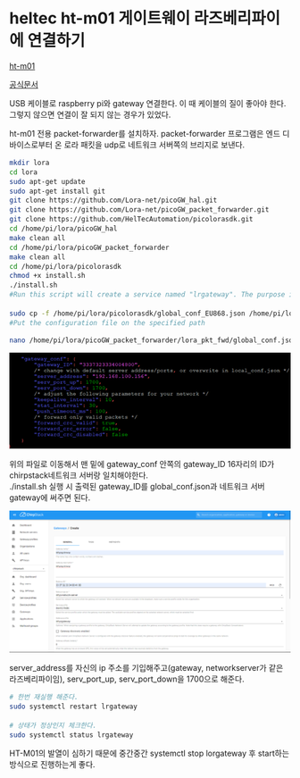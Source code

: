 # heltec ht-m01 게이트웨이 라즈베리파이에 연결하기

[ht-m01](https://heltec.org/project/ht-m01/)

[공식문서](https://heltec-automation-docs.readthedocs.io/en/latest/gateway/ht-m01/quick_start.html#use-ht-m01-with-linux-raspberry-pi)

USB 케이블로 raspberry pi와 gateway 연결한다. 이 때 케이블의 질이 좋아야 한다. 그렇지 않으면 연결이 잘 되지 않는 경우가 있었다. 

ht-m01 전용 packet-forwarder를 설치하자. packet-forwarder 프로그램은 엔드 디바이스로부터 온 로라 패킷을 udp로 네트워크 서버쪽의 브리지로 보낸다. 

```bash
mkdir lora
cd lora
sudo apt-get update
sudo apt-get install git
git clone https://github.com/Lora-net/picoGW_hal.git
git clone https://github.com/Lora-net/picoGW_packet_forwarder.git
git clone https://github.com/HelTecAutomation/picolorasdk.git
cd /home/pi/lora/picoGW_hal
make clean all
cd /home/pi/lora/picoGW_packet_forwarder
make clean all
cd /home/pi/lora/picolorasdk
chmod +x install.sh
./install.sh
#Run this script will create a service named "lrgateway". The purpose is to make the lora driver and data forwarding program run automatically at startup.

sudo cp -f /home/pi/lora/picolorasdk/global_conf_EU868.json /home/pi/lora/picoGW_packet_forwarder/lora_pkt_fwd/global_conf.json
#Put the configuration file on the specified path
```

```bash
nano /home/pi/lora/picoGW_packet_forwarder/lora_pkt_fwd/global_conf.json
```

![image](../assets/images/gatewayconf.png)

위의 파일로 이동해서 맨 밑에 gateway_conf 안쪽의 gateway_ID 16자리의 ID가 chirpstack네트워크 서버랑 일치해야한다.<br>
./install.sh 실행 시 출력된 gateway_ID를 global_conf.json과 네트워크 서버 gateway에 써주면 된다. 

![image](../assets/images/chirpstack-gateways.png)

server_address를 자신의 ip 주소를 기입해주고(gateway, networkserver가 같은 라즈베리파이임), serv_port_up, serv_port_down을 1700으로 해준다. 

```bash
# 한번 재실행 해준다.
sudo systemctl restart lrgateway

# 상태가 정상인지 체크한다. 
sudo systemctl status lrgateway
```

HT-M01의 발열이 심하기 때문에 중간중간 systemctl stop lorgateway 후 start하는 방식으로 진행하는게 좋다. 

